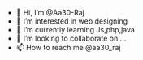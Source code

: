 - 👋 Hi, I’m @Aa30-Raj
- 👀 I’m interested in web designing
- 🌱 I’m currently learning Js,php,java
- 💞️ I’m looking to collaborate on ...
- 📫 How to reach me @aa30_raj

<!---
Aa30-Raj/Aa30-Raj is a ✨ special ✨ repository because its `README.md` (this file) appears on your GitHub profile.
You can click the Preview link to take a look at your changes.
--->

